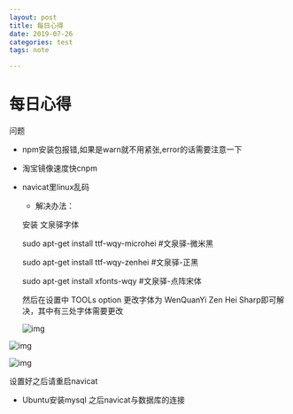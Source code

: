 ```yaml
---
layout: post
title: 每日心得
date: 2019-07-26
categories: test
tags: note

---
```


# 每日心得

问题

- npm安装包报错,如果是warn就不用紧张,error的话需要注意一下

- 淘宝镜像速度快cnpm

- navicat里linux乱码

  -  解决办法：

    安装 文泉驿字体

    sudo apt-get install ttf-wqy-microhei  #文泉驿-微米黑

    sudo apt-get install ttf-wqy-zenhei  #文泉驿-正黑

    sudo apt-get install xfonts-wqy #文泉驿-点阵宋体

    然后在设置中 TOOLs option 更改字体为  WenQuanYi Zen Hei Sharp即可解决，其中有三处字体需要更改

    ![img](https://img-blog.csdnimg.cn/20181109152829667.png?x-oss-process=image/watermark,type_ZmFuZ3poZW5naGVpdGk,shadow_10,text_aHR0cHM6Ly9ibG9nLmNzZG4ubmV0L3FxXzM4MjUwMTI0,size_16,color_FFFFFF,t_70)

![img](https://img-blog.csdnimg.cn/20181109152924320.png?x-oss-process=image/watermark,type_ZmFuZ3poZW5naGVpdGk,shadow_10,text_aHR0cHM6Ly9ibG9nLmNzZG4ubmV0L3FxXzM4MjUwMTI0,size_16,color_FFFFFF,t_70)

![img](https://img-blog.csdnimg.cn/20181109152952174.png?x-oss-process=image/watermark,type_ZmFuZ3poZW5naGVpdGk,shadow_10,text_aHR0cHM6Ly9ibG9nLmNzZG4ubmV0L3FxXzM4MjUwMTI0,size_16,color_FFFFFF,t_70)

设置好之后请重启navicat

- Ubuntu安装mysql 之后navicat与数据库的连接